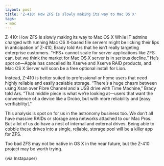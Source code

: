 ```yaml
---
layout: post
title: 'Z-410: How ZFS is slowly making its way to Mac OS X'
tags:
- mac
---
```

Z-410: How ZFS is slowly making its way to Mac OS X
  While IT admins charged with running Mac OS X-based file servers might be licking their lips in anticipation of Z-410, Brady told Ars that he isn’t really targeting enterprise customers. “HFS+ cannot scale for server applications like ZFS can, but we think the market for Mac OS X server is in serious decline.” He’s spot on—Apple has cancelled its Xserve and Xserve RAID products, and Mac OS X Server will soon be a free optional install for Lion.
  
  Instead, Z-410 is better suited to professional or home users that need highly reliable and easily scalable storage. “There’s a huge chasm between using Xsan over Fibre Channel and a USB drive with Time Machine,” Brady told Ars. “That middle piece is what we’re looking at—users that want the convenience of a device like a Drobo, but with more reliability and [easy verifiability].”


This analysis is spot on for us in the astronomy business too. We don’t all have massive RAIDs or storage area networks attached to our Mac Pros. But a lot of us do have a nest of internal and external drives. Being able to cobble these drives into a single, reliable, storage pool will be a killer app for ZFS.

Too bad ZFS may not be native in OS X in the near future, but the Z-410 project may be worth trying.

(via Instapaper)
